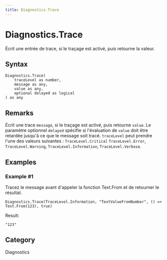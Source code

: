 ```yaml
---
title: Diagnostics.Trace
---
```


# Diagnostics.Trace


Écrit une entrée de trace, si le traçage est activé, puis retourne la valeur.


## Syntax

```powerquery
Diagnostics.Trace(
    traceLevel as number,
    message as any,
    value as any,
    optional delayed as logical
) as any
```


## Remarks

Écrit une trace <code>message</code>, si le traçage est activé, puis retourne <code>value</code>. Le paramètre optionnel <code>delayed</code> spécifie si l'évaluation de <code>value</code> doit être retardée jusqu'à ce que le message soit tracé. <code>traceLevel</code> peut prendre l'une des valeurs suivantes :    <code>TraceLevel.Critical</code>    <code>TraceLevel.Error</code>,    <code>TraceLevel.Warning</code>,    <code>TraceLevel.Information</code>,    <code>TraceLevel.Verbose</code>.  


## Examples

### Example #1 
Tracez le message avant d&#39;appeler la fonction Text.From et de retourner le résultat.
```powerquery
Diagnostics.Trace(TraceLevel.Information, "TextValueFromNumber", () => Text.From(123), true)
```

Result: 
```powerquery
"123"
```




## Category
Diagnostics
